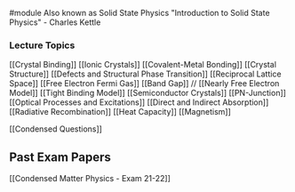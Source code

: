 #module
Also known as Solid State Physics
"Introduction to Solid State Physics" - Charles Kettle

### Lecture Topics

[[Crystal Binding]]
[[Ionic Crystals]]
[[Covalent-Metal Bonding]]
[[Crystal Structure]]
[[Defects and Structural Phase Transition]]
[[Reciprocal Lattice Space]]
[[Free Electron Fermi Gas]]
[[Band Gap]] // [[Nearly Free Electron Model]]
[[Tight Binding Model]]
[[Semiconductor Crystals]]
[[PN-Junction]]
[[Optical Processes and Excitations]]
[[Direct and Indirect Absorption]]
[[Radiative Recombination]]
[[Heat Capacity]]
[[Magnetism]]


[[Condensed Questions]]
## Past Exam Papers
[[Condensed Matter Physics - Exam 21-22]]